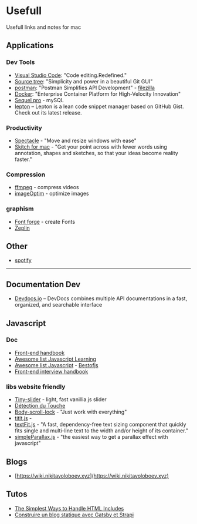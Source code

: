 # Usefull 

Usefull links and notes for mac

## Applications

### Dev Tools
 - [Visual Studio Code](https://code.visualstudio.com/): "Code editing.Redefined."
 - [Source tree](https://www.sourcetreeapp.com/): "Simplicity and power in a beautiful Git GUI"
 - [postman](https://www.getpostman.com/): "Postman Simplifies API Development"
 - [filezilla](https://filezilla-project.org/)
 - [Docker](https://www.docker.com/): "Enterprise Container Platform for High-Velocity Innovation"
 - [Sequel pro](https://sequelpro.com/download) - mySQL 
  - [lepton](https://www.electronjs.org/apps/lepton) – Lepton is a lean code snippet manager based on GitHub Gist. Check out its latest release.
 
 ### Productivity 
 - [Spectacle](https://www.spectacleapp.com/) - "Move and resize windows with ease"
 - [Skitch for mac](https://evernote.com/intl/fr/products/skitch) - "Get your point across with fewer words using annotation, shapes and sketches, so that your ideas become reality faster."
 
### Compression
 - [ffmpeg](https://ffmpeg.org/) - compress videos
 - [imageOptim](https://imageoptim.com/fr) - optimize images

### graphism
 - [Font forge](http://fontforge.github.io/) - create Fonts
 - [Zeplin](https://zpl.io/download-mac)

## Other
 - [spotify](https://www.spotify.com/fr/)

---

## Documentation Dev 
 - [Devdocs.io](https://devdocs.io) – DevDocs combines multiple API documentations in a fast, organized, and searchable interface


## Javascript
### Doc
 - [Front-end handbook](https://frontendmasters.com/books/front-end-handbook/2019/#3.1)
 - [ Awesome list Javascript Learning ](https://github.com/micromata/awesome-javascript-learning) 
 - [ Awesome list Javascript](https://github.com/sorrycc/awesome-javascript)
 - [Bestofjs](https://bestofjs.org/projects)
 - [Front-end interview handbook](https://github.com/yangshun/front-end-interview-handbook)
 
### libs website friendly
 - [Tiny-slider](https://github.com/ganlanyuan/tiny-slider) - light, fast vanillia.js slider
 - [Détéction du Touche](https://patrickhlauke.github.io/touch/touchscreen-detection/)
 - [Body-scroll-lock](https://github.com/willmcpo/body-scroll-lock) - "Just work with everything"
 - [titlt.js](https://gijsroge.github.io/tilt.js/) - 
 - [textFit.js](https://github.com/STRML/textFit) - "A fast, dependency-free text sizing component that quickly fits single and multi-line text to the width and/or height of its container."
 - [simpleParallax.js](https://simpleparallax.com/) - "the easiest way to get a parallax effect with javascript"
 
## Blogs
 - [https://wiki.nikitavoloboev.xyz](https://wiki.nikitavoloboev.xyz)
 
 
## Tutos
- [The Simplest Ways to Handle HTML Includes](https://css-tricks.com/the-simplest-ways-to-handle-html-includes/)
- [Construire un blog statique avec Gatsby et Strapi](https://jamstatic.fr/2018/04/26/construire-un-blog-statique-avec-gatsby-et-strapi/)
